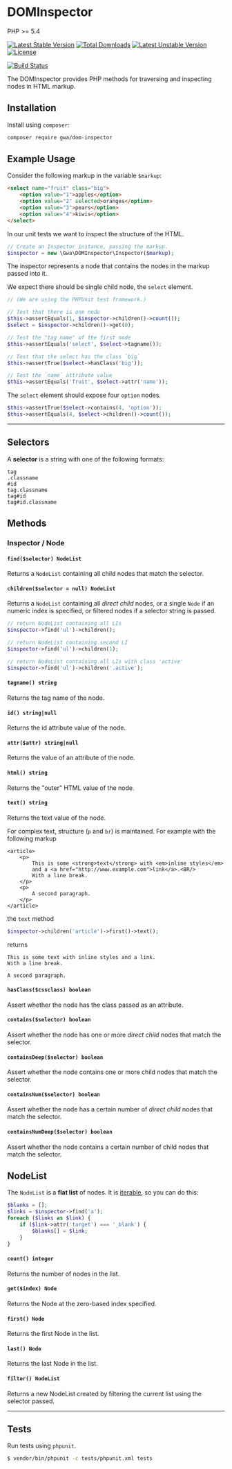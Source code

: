 DOMInspector
============

PHP >= 5.4

[![Latest Stable Version](https://poser.pugx.org/gwa/dom-inspector/v/stable)](https://packagist.org/packages/gwa/dom-inspector) [![Total Downloads](https://poser.pugx.org/gwa/dom-inspector/downloads)](https://packagist.org/packages/gwa/dom-inspector) [![Latest Unstable Version](https://poser.pugx.org/gwa/dom-inspector/v/unstable)](https://packagist.org/packages/gwa/dom-inspector) [![License](https://poser.pugx.org/gwa/dom-inspector/license)](https://packagist.org/packages/gwa/dom-inspector)

[![Build Status](https://travis-ci.org/gwa/DOMInspector.svg?branch=contains-refactoring)](https://travis-ci.org/gwa/DOMInspector)

The DOMInspector provides PHP methods for traversing and inspecting nodes in HTML markup.

## Installation

Install using `composer`:

```bash
composer require gwa/dom-inspector
```

## Example Usage

Consider the following markup in the variable `$markup`:

~~~~html
<select name="fruit" class="big">
    <option value="1">apples</option>
    <option value="2" selected>oranges</option>
    <option value="3">pears</option>
    <option value="4">kiwis</option>
</select>
~~~~

In our unit tests we want to inspect the structure of the HTML.

~~~~php
// Create an Inspector instance, passing the markup.
$inspector = new \Gwa\DOMInspector\Inspector($markup);
~~~~

The inspector represents a node that contains the nodes in the markup passed into it.

We expect there should be single child node, the `select` element.

~~~~php
// (We are using the PHPUnit test framework.)

// Test that there is one node
$this->assertEquals(1, $inspector->children()->count());
$select = $inspector->children()->get(0);

// Test the "tag name" of the first node
$this->assertEquals('select', $select->tagname());

// Test that the select has the class `big`
$this->assertTrue($select->hasClass('big'));

// Test the `name` attribute value
$this->assertEquals('fruit', $select->attr('name'));
~~~~

The `select` element should expose four `option` nodes.

~~~~php
$this->assertTrue($select->contains(4, 'option'));
$this->assertEquals(4, $select->children()->count());
~~~~

----

## Selectors

A **selector** is a string with one of the following formats:

```
tag
.classname
#id
tag.classname
tag#id
tag#id.classname
```

## Methods

### Inspector / Node

#### `find($selector) NodeList`

Returns a `NodeList` containing all child nodes that match the selector.

#### `children($selector = null) NodeList`

Returns a `NodeList` containing all _direct child_ nodes, or a single `Node` if an numeric index is specified, or filtered nodes if a selector string is passed.

```php
// return NodeList containing all LIs
$inspector->find('ul')->children();

// return NodeList containing second LI
$inspector->find('ul')->children(1);

// return NodeList containing all LIs with class 'active'
$inspector->find('ul')->children('.active');
```

#### `tagname() string`

Returns the tag name of the node.

#### `id() string|null`

Returns the id attribute value of the node.

#### `attr($attr) string|null`

Returns the value of an attribute of the node.

#### `html() string`

Returns the "outer" HTML value of the node.

#### `text() string`

Returns the text value of the node.

For complex text, structure (`p` and `br`) is maintained. For example with the following markup

```markup
<article>
    <p>
        This is some <strong>text</strong> with <em>inline styles</em>
        and a <a href="http://www.example.com">link</a>.<BR/>
        With a line break.
    </p>
    <p>
        A second paragraph.
    </p>
</article>
```

the `text` method

```php
$inspector->children('article')->first()->text();
```

returns

```
This is some text with inline styles and a link.
With a line break.

A second paragraph.
```

#### `hasClass($cssclass) boolean`

Assert whether the node has the class passed as an attribute.

#### `contains($selector) boolean`

Assert whether the node has one or more _direct child_ nodes that match the selector.

#### `containsDeep($selector) boolean`

Assert whether the node contains one or more child nodes that match the selector.

#### `containsNum($selector) boolean`

Assert whether the node has a certain number of _direct child_ nodes that match the selector.

#### `containsNumDeep($selector) boolean`

Assert whether the node contains a certain number of child nodes that match the selector.

## NodeList

The `NodeList` is a **flat list** of nodes. It is [iterable](http://php.net/manual/en/class.iterator.php), so you can do this:

```php
$blanks = [];
$links = $inspector->find('a');
foreach ($links as $link) {
    if ($link->attr('target') === '_blank') {
        $blanks[] = $link;
    }
}
```

#### `count() integer`

Returns the number of nodes in the list.

#### `get($index) Node`

Returns the Node at the zero-based index specified.

#### `first() Node`

Returns the first Node in the list.

#### `last() Node`

Returns the last Node in the list.

#### `filter() NodeList`

Returns a new NodeList created by filtering the current list using the selector passed.

----

## Tests

Run tests using `phpunit`.

~~~~bash
$ vendor/bin/phpunit -c tests/phpunit.xml tests
~~~~
